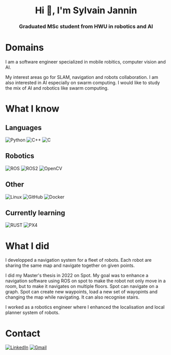 <h1 align="center">Hi 👋, I'm Sylvain Jannin</h1>
<h3 align="center"> Graduated MSc student from HWU in robotics and AI</h3>

# Domains
I am a software engineer specialized in mobile robitics, computer vision and AI.

My interest areas go for SLAM, navigation and robots collaboration. I am also interested in AI especially on swarm computing. I would like to study the mix of AI and robotics like swarm computing. 


# What I know

## Languages

![Python](https://img.shields.io/badge/python-3670A0?style=for-the-badge&logo=python&logoColor=ffdd54)
![C++](https://img.shields.io/badge/c++-%2300599C.svg?style=for-the-badge&logo=c%2B%2B&logoColor=white)
![C](https://img.shields.io/badge/c-%2300599C.svg?style=for-the-badge&logo=c&logoColor=white)

## Robotics
![ROS](https://img.shields.io/badge/ros-192a49.svg?style=for-the-badge&logo=ros&logoColor=white)
![ROS2](https://img.shields.io/badge/ros2-192a49.svg?style=for-the-badge&logo=ros2&logoColor=white)
![OpenCV](https://img.shields.io/badge/OpenCV-27338e?style=for-the-badge&logo=OpenCV&logoColor=white)

## Other

![Linux](https://img.shields.io/badge/Linux-FCC624?style=for-the-badge&logo=linux&logoColor=black)
![GitHub](https://img.shields.io/badge/GitHub-100000?style=for-the-badge&logo=github&logoColor=white)
![Docker](https://img.shields.io/badge/docker-%230db7ed.svg?style=for-the-badge&logo=docker&logoColor=white)

## Currently learning

![RUST](https://img.shields.io/badge/Rust-000000?style=for-the-badge&logo=rust&logoColor=white)
![PX4](https://img.shields.io/badge/PX4-FCC624?style=for-the-badge&logo=px4&logoColor=black)

# What I did

I developped a navigation system for a fleet of robots. Each robot are sharing the same map and navigate together on given points.

I did my Master's thesis in 2022 on Spot. My goal was to enhance a navigation software using ROS on spot to make the robot not only move in a room, but to make it navigates on multiple floors. Spot can navigate on a graph. Spot can create new waypoints, load a new set of wayopints and changing the map while navigating. It can also recognise stairs. 

I worked as a robotics engineer where I enhanced the localisation and local planner system of robots.


# Contact
<a href="https://www.linkedin.com/in/sylvain-jannin/?locale=en_US">![LinkedIn](https://img.shields.io/badge/LinkedIn-0077B5?style=for-the-badge&logo=linkedin&logoColor=white)</a>
<a href=mailto:sylvainjannin@gmail.com>![Gmail](https://img.shields.io/badge/sylvainjannin@gmail.com-D14836?style=for-the-badge&logo=gmail&logoColor=white)

<!--
**SylvainJnn/SylvainJnn** is a ✨ _special_ ✨ repository because its `README.md` (this file) appears on your GitHub profile.

Here are some ideas to get you started:

- 🔭 I’m currently working on ...
- 🌱 I’m currently learning ...
- 👯 I’m looking to collaborate on ...
- 🤔 I’m looking for help with ...
- 💬 Ask me about ...
- 📫 How to reach me: ...
- 😄 Pronouns: ...
- ⚡ Fun fact: ...
-->
